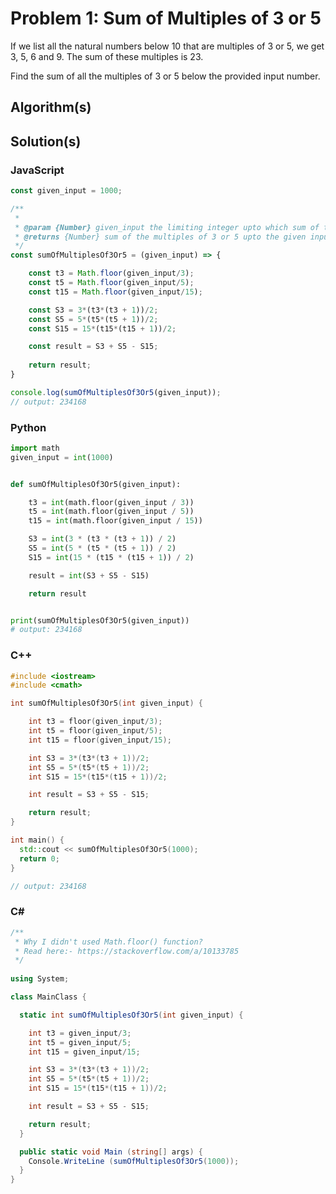 # Problem 1: Sum of Multiples of 3 or 5

If we list all the natural numbers below 10 that are multiples of 3 or 5, we get 3, 5, 6 and 9. The sum of these multiples is 23.

Find the sum of all the multiples of 3 or 5 below the provided input number.

## Algorithm(s)

## Solution(s)

### JavaScript
```javascript
const given_input = 1000;

/**
 * 
 * @param {Number} given_input the limiting integer upto which sum of the multiples of 3 or 5 is to be calculated
 * @returns {Number} sum of the multiples of 3 or 5 upto the given input
 */
const sumOfMultiplesOf3Or5 = (given_input) => {

    const t3 = Math.floor(given_input/3);
    const t5 = Math.floor(given_input/5);
    const t15 = Math.floor(given_input/15);

    const S3 = 3*(t3*(t3 + 1))/2;
    const S5 = 5*(t5*(t5 + 1))/2;
    const S15 = 15*(t15*(t15 + 1))/2;

    const result = S3 + S5 - S15;
  
    return result;
}

console.log(sumOfMultiplesOf3Or5(given_input));
// output: 234168
```
### Python
```python
import math
given_input = int(1000)


def sumOfMultiplesOf3Or5(given_input):

    t3 = int(math.floor(given_input / 3))
    t5 = int(math.floor(given_input / 5))
    t15 = int(math.floor(given_input / 15))

    S3 = int(3 * (t3 * (t3 + 1)) / 2)
    S5 = int(5 * (t5 * (t5 + 1)) / 2)
    S15 = int(15 * (t15 * (t15 + 1)) / 2)

    result = int(S3 + S5 - S15)

    return result


print(sumOfMultiplesOf3Or5(given_input))
# output: 234168
```
### C++
```cpp
#include <iostream>
#include <cmath>

int sumOfMultiplesOf3Or5(int given_input) {

    int t3 = floor(given_input/3);
    int t5 = floor(given_input/5);
    int t15 = floor(given_input/15);

    int S3 = 3*(t3*(t3 + 1))/2;
    int S5 = 5*(t5*(t5 + 1))/2;
    int S15 = 15*(t15*(t15 + 1))/2;

    int result = S3 + S5 - S15;

    return result;
}

int main() {
  std::cout << sumOfMultiplesOf3Or5(1000);
  return 0;
}

// output: 234168
```
### C#
```c#
/**
 * Why I didn't used Math.floor() function?
 * Read here:- https://stackoverflow.com/a/10133785
 */
 
using System;

class MainClass {

  static int sumOfMultiplesOf3Or5(int given_input) {

    int t3 = given_input/3;
    int t5 = given_input/5;
    int t15 = given_input/15;

    int S3 = 3*(t3*(t3 + 1))/2;
    int S5 = 5*(t5*(t5 + 1))/2;
    int S15 = 15*(t15*(t15 + 1))/2;

    int result = S3 + S5 - S15;

    return result;
  }

  public static void Main (string[] args) {
    Console.WriteLine (sumOfMultiplesOf3Or5(1000));
  }
}
```
